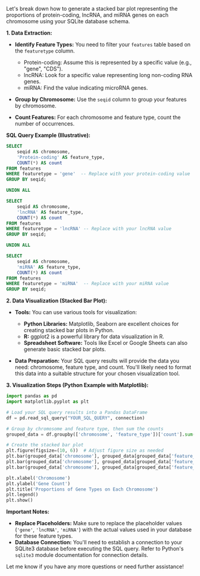 Let's break down how to generate a stacked bar plot representing the proportions of protein-coding, lncRNA, and miRNA genes on each chromosome using your SQLite database schema.

**1. Data Extraction:**

* **Identify Feature Types:** You need to filter your `features` table based on the `featuretype` column.  
    * Protein-coding:  Assume this is represented by a specific value (e.g., "gene", "CDS").
    * lncRNA: Look for a specific value representing long non-coding RNA genes.
    * miRNA: Find the value indicating microRNA genes.

* **Group by Chromosome:** Use the `seqid` column to group your features by chromosome.

* **Count Features:** For each chromosome and feature type, count the number of occurrences.

**SQL Query Example (Illustrative):**

```sql
SELECT 
    seqid AS chromosome,
    'Protein-coding' AS feature_type,
    COUNT(*) AS count
FROM features
WHERE featuretype = 'gene'  -- Replace with your protein-coding value
GROUP BY seqid;

UNION ALL

SELECT 
    seqid AS chromosome,
    'lncRNA' AS feature_type,
    COUNT(*) AS count
FROM features
WHERE featuretype = 'lncRNA' -- Replace with your lncRNA value
GROUP BY seqid;

UNION ALL

SELECT 
    seqid AS chromosome,
    'miRNA' AS feature_type,
    COUNT(*) AS count
FROM features
WHERE featuretype = 'miRNA'  -- Replace with your miRNA value
GROUP BY seqid;
```

**2. Data Visualization (Stacked Bar Plot):**

* **Tools:** You can use various tools for visualization:
    * **Python Libraries:** Matplotlib, Seaborn are excellent choices for creating stacked bar plots in Python.
    * **R:** ggplot2 is a powerful library for data visualization in R.
    * **Spreadsheet Software:** Tools like Excel or Google Sheets can also generate basic stacked bar plots.

* **Data Preparation:** Your SQL query results will provide the data you need: chromosome, feature type, and count. You'll likely need to format this data into a suitable structure for your chosen visualization tool.

**3. Visualization Steps (Python Example with Matplotlib):**

```python
import pandas as pd
import matplotlib.pyplot as plt

# Load your SQL query results into a Pandas DataFrame
df = pd.read_sql_query("YOUR_SQL_QUERY", connection) 

# Group by chromosome and feature type, then sum the counts
grouped_data = df.groupby(['chromosome', 'feature_type'])['count'].sum().reset_index()

# Create the stacked bar plot
plt.figure(figsize=(10, 6))  # Adjust figure size as needed
plt.bar(grouped_data['chromosome'], grouped_data[grouped_data['feature_type'] == 'Protein-coding']['count'], label='Protein-coding')
plt.bar(grouped_data['chromosome'], grouped_data[grouped_data['feature_type'] == 'lncRNA']['count'], bottom=grouped_data[grouped_data['feature_type'] == 'Protein-coding']['count'], label='lncRNA')
plt.bar(grouped_data['chromosome'], grouped_data[grouped_data['feature_type'] == 'miRNA']['count'], bottom=grouped_data[grouped_data['feature_type'] == 'Protein-coding']['count'] + grouped_data[grouped_data['feature_type'] == 'lncRNA']['count'], label='miRNA')

plt.xlabel('Chromosome')
plt.ylabel('Gene Count')
plt.title('Proportions of Gene Types on Each Chromosome')
plt.legend()
plt.show()
```



**Important Notes:**

* **Replace Placeholders:**  Make sure to replace the placeholder values (`'gene'`, `'lncRNA'`, `'miRNA'`) with the actual values used in your database for these feature types.
* **Database Connection:** You'll need to establish a connection to your SQLite3 database before executing the SQL query. Refer to Python's `sqlite3` module documentation for connection details.



Let me know if you have any more questions or need further assistance!